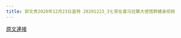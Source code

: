```yaml
---
title: 郭文贵2020年12月23日盖特 20201223_3七哥在喜马拉雅大使馆群健身视频
---
```


[原文連接](https://gnews.org/ThreadView/53479218)


